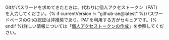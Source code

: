 Gitがパスワードを求めてきたときは、代わりに個人アクセストークン（PAT）を入力してください。{% if currentVersion != "github-ae@latest" %}パスワードベースのGitの認証は非推奨であり、PATを利用する方がセキュアです。{% endif %}詳しい情報については「[個人アクセストークンの作成](/github/authenticating-to-github/creating-a-personal-access-token)」を参照してください。
